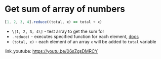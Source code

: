 # Get sum of array of numbers

```javascript
[1, 2, 3, 4].reduce((total, x) => total + x)
```

- `\[1, 2, 3, 4\]` - test array to get the sum for
- `.reduce(` - executes specified function for each element, [docs](https://developer.mozilla.org/en-US/docs/Web/JavaScript/Reference/Global_Objects/Array/Reduce)
- `(total, x)` - each element of an array ```x``` will be added to ```total``` variable


link_youtube: https://youtu.be/06sZgsDMRCY
